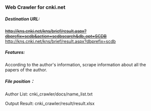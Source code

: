 ### Web Crawler for cnki.net

##### Destination URL:
~~http://kns.cnki.net/kns/brief/result.aspx?dbprefix=scdb&action=scdbsearch&db_opt=SCDB~~
http://kns.cnki.net/kns/brief/result.aspx?dbprefix=scdb

##### Features:
According to the author's information, scrape information about all the papers of the author.
##### File position：
Author List: cnki_crawler/docs/name_list.txt

Output Result: cnki_crawler/result/result.xlsx
